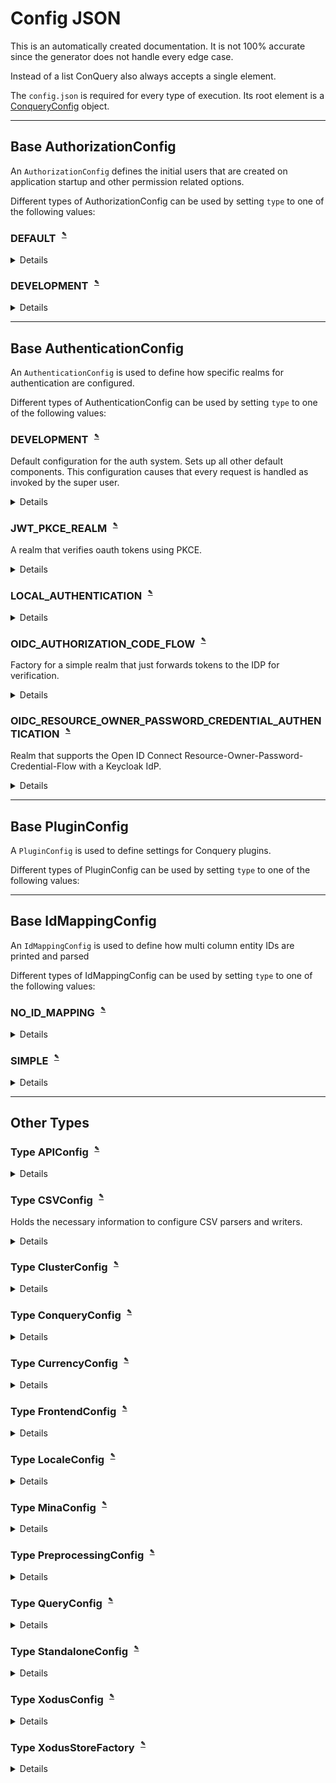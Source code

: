 
# Config JSON
This is an automatically created documentation. It is not 100% accurate since the generator does not handle every edge case.

Instead of a list ConQuery also always accepts a single element.

The `config.json` is required for every type of execution. Its root element is a [ConqueryConfig](#Type-ConqueryConfig) object.


---

## Base AuthorizationConfig
An `AuthorizationConfig` defines the initial users that are created on application startup and other permission related options.

Different types of AuthorizationConfig can be used by setting `type` to one of the following values:


### DEFAULT<sup><sub><sup> [✎](https://github.com/bakdata/conquery/edit/develop/backend/src/main/java/com/bakdata/conquery/models/auth/DefaultAuthorizationConfig.java#L12)</sup></sub></sup>


<details><summary>Details</summary><p>

Java Type: `com.bakdata.conquery.models.auth.DefaultAuthorizationConfig`

No fields can be set for this type.

</p></details>

### DEVELOPMENT<sup><sub><sup> [✎](https://github.com/bakdata/conquery/edit/develop/backend/src/main/java/com/bakdata/conquery/models/auth/develop/DevelopmentAuthorizationConfig.java#L18)</sup></sub></sup>


<details><summary>Details</summary><p>

Java Type: `com.bakdata.conquery.models.auth.develop.DevelopmentAuthorizationConfig`

No fields can be set for this type.

</p></details>



---

## Base AuthenticationConfig
An `AuthenticationConfig` is used to define how specific realms for authentication are configured.

Different types of AuthenticationConfig can be used by setting `type` to one of the following values:


### DEVELOPMENT<sup><sub><sup> [✎](https://github.com/bakdata/conquery/edit/develop/backend/src/main/java/com/bakdata/conquery/models/auth/develop/DevAuthConfig.java#L12-L15)</sup></sub></sup>
Default configuration for the auth system. Sets up all other default components. This configuration causes that every request is handled as invoked by the super user.

<details><summary>Details</summary><p>

Java Type: `com.bakdata.conquery.models.auth.develop.DevAuthConfig`

No fields can be set for this type.

</p></details>

### JWT_PKCE_REALM<sup><sub><sup> [✎](https://github.com/bakdata/conquery/edit/develop/backend/src/main/java/com/bakdata/conquery/models/auth/oidc/JwtPkceVerifyingRealmFactory.java#L20-L22)</sup></sub></sup>
A realm that verifies oauth tokens using PKCE.

<details><summary>Details</summary><p>

Java Type: `com.bakdata.conquery.models.auth.oidc.JwtPkceVerifyingRealmFactory`

Supported Fields:

|  | Field | Type | Default | Example | Description |
| --- | --- | --- | --- | --- | --- |
| [✎](https://github.com/bakdata/conquery/edit/develop/backend/src/main/java/com/bakdata/conquery/models/auth/oidc/JwtPkceVerifyingRealmFactory.java#L28-L31) | jwk | `JWK` | `null` |  | The public key information that is used to validate signed JWT. It can be retrieved from the IDP. | 
</p></details>

### LOCAL_AUTHENTICATION<sup><sub><sup> [✎](https://github.com/bakdata/conquery/edit/develop/backend/src/main/java/com/bakdata/conquery/models/auth/basic/LocalAuthenticationConfig.java#L25)</sup></sub></sup>


<details><summary>Details</summary><p>

Java Type: `com.bakdata.conquery.models.auth.basic.LocalAuthenticationConfig`

Supported Fields:

|  | Field | Type | Default | Example | Description |
| --- | --- | --- | --- | --- | --- |
| [✎](https://github.com/bakdata/conquery/edit/develop/backend/src/main/java/com/bakdata/conquery/models/auth/basic/LocalAuthenticationConfig.java#L46) | directory | `File` | `"./storage"` |  |  | 
| [✎](https://github.com/bakdata/conquery/edit/develop/backend/src/main/java/com/bakdata/conquery/models/auth/basic/LocalAuthenticationConfig.java#L36) | jwtDuration | `@MinDuration(value=1, unit=TimeUnit.MINUTES) Duration` | `"12 hours"` |  |  | 
| [✎](https://github.com/bakdata/conquery/edit/develop/backend/src/main/java/com/bakdata/conquery/models/auth/basic/LocalAuthenticationConfig.java#L30-L32) | passwordStoreConfig | [XodusConfig](#Type-XodusConfig) |  |  | Configuration for the password store. An encryption for the store it self might be set here. | 
| [✎](https://github.com/bakdata/conquery/edit/develop/backend/src/main/java/com/bakdata/conquery/models/auth/basic/LocalAuthenticationConfig.java#L39-L41) | storeName | `String` | `"authenticationStore"` |  | The name of the folder the store lives in. | 
</p></details>

### OIDC_AUTHORIZATION_CODE_FLOW<sup><sub><sup> [✎](https://github.com/bakdata/conquery/edit/develop/backend/src/main/java/com/bakdata/conquery/models/auth/oidc/codeflow/OIDCAuthorizationCodeFlowRealmFactory.java#L12-L14)</sup></sub></sup>
Factory for a simple realm that just forwards tokens to the IDP for verification.

<details><summary>Details</summary><p>

Java Type: `com.bakdata.conquery.models.auth.oidc.codeflow.OIDCAuthorizationCodeFlowRealmFactory`

Supported Fields:

|  | Field | Type | Default | Example | Description |
| --- | --- | --- | --- | --- | --- |
| [✎](https://github.com/bakdata/conquery/edit/develop/backend/src/main/java/com/bakdata/conquery/models/auth/oidc/codeflow/OIDCAuthorizationCodeFlowRealmFactory.java#L19) | client | `IntrospectionDelegatingRealmFactory` | `null` |  |  | 
</p></details>

### OIDC_RESOURCE_OWNER_PASSWORD_CREDENTIAL_AUTHENTICATION<sup><sub><sup> [✎](https://github.com/bakdata/conquery/edit/develop/backend/src/main/java/com/bakdata/conquery/models/auth/oidc/passwordflow/OIDCResourceOwnerPasswordCredentialRealmFactory.java#L15-L17)</sup></sub></sup>
Realm that supports the Open ID Connect Resource-Owner-Password-Credential-Flow with a Keycloak IdP.

<details><summary>Details</summary><p>

Java Type: `com.bakdata.conquery.models.auth.oidc.passwordflow.OIDCResourceOwnerPasswordCredentialRealmFactory`

Supported Fields:

|  | Field | Type | Default | Example | Description |
| --- | --- | --- | --- | --- | --- |
| [✎](https://github.com/bakdata/conquery/edit/develop/backend/src/main/java/com/bakdata/conquery/models/auth/oidc/passwordflow/OIDCResourceOwnerPasswordCredentialRealmFactory.java#L22) | client | `IntrospectionDelegatingRealmFactory` | `null` |  |  | 
</p></details>



---

## Base PluginConfig
A `PluginConfig` is used to define settings for Conquery plugins.

Different types of PluginConfig can be used by setting `type` to one of the following values:




---

## Base IdMappingConfig
An `IdMappingConfig` is used to define how multi column entity IDs are printed and parsed

Different types of IdMappingConfig can be used by setting `type` to one of the following values:


### NO_ID_MAPPING<sup><sub><sup> [✎](https://github.com/bakdata/conquery/edit/develop/backend/src/main/java/com/bakdata/conquery/models/identifiable/mapping/NoIdMapping.java#L10)</sup></sub></sup>


<details><summary>Details</summary><p>

Java Type: `com.bakdata.conquery.models.identifiable.mapping.NoIdMapping`

No fields can be set for this type.

</p></details>

### SIMPLE<sup><sub><sup> [✎](https://github.com/bakdata/conquery/edit/develop/backend/src/main/java/com/bakdata/conquery/models/identifiable/mapping/SimpleIdMapping.java#L8)</sup></sub></sup>


<details><summary>Details</summary><p>

Java Type: `com.bakdata.conquery.models.identifiable.mapping.SimpleIdMapping`

No fields can be set for this type.

</p></details>



---

## Other Types

### Type APIConfig<sup><sub><sup> [✎](https://github.com/bakdata/conquery/edit/develop/backend/src/main/java/com/bakdata/conquery/models/config/APIConfig.java#L6)</sup></sub></sup>


<details><summary>Details</summary><p>

Java Type: `com.bakdata.conquery.models.config.APIConfig`

Supported Fields:

|  | Field | Type | Default | Example | Description |
| --- | --- | --- | --- | --- | --- |
| [✎](https://github.com/bakdata/conquery/edit/develop/backend/src/main/java/com/bakdata/conquery/models/config/APIConfig.java#L9) | allowCORSRequests | `boolean` | `false` |  |  | 
| [✎](https://github.com/bakdata/conquery/edit/develop/backend/src/main/java/com/bakdata/conquery/models/config/APIConfig.java#L10) | caching | `boolean` | `true` |  |  | 
</p></details>

### Type CSVConfig<sup><sub><sup> [✎](https://github.com/bakdata/conquery/edit/develop/backend/src/main/java/com/bakdata/conquery/models/config/CSVConfig.java#L19-L21)</sup></sub></sup>
Holds the necessary information to configure CSV parsers and writers.

<details><summary>Details</summary><p>

Java Type: `com.bakdata.conquery.models.config.CSVConfig`

Supported Fields:

|  | Field | Type | Default | Example | Description |
| --- | --- | --- | --- | --- | --- |
| [✎](https://github.com/bakdata/conquery/edit/develop/backend/src/main/java/com/bakdata/conquery/models/config/CSVConfig.java#L25) | comment | `char` | `"\u0000"` |  |  | 
| [✎](https://github.com/bakdata/conquery/edit/develop/backend/src/main/java/com/bakdata/conquery/models/config/CSVConfig.java#L26) | delimeter | `char` | `","` |  |  | 
| [✎](https://github.com/bakdata/conquery/edit/develop/backend/src/main/java/com/bakdata/conquery/models/config/CSVConfig.java#L30) | encoding | `@NotNull Charset` | `"UTF-8"` |  |  | 
| [✎](https://github.com/bakdata/conquery/edit/develop/backend/src/main/java/com/bakdata/conquery/models/config/CSVConfig.java#L24) | escape | `char` | `"\\"` |  |  | 
| [✎](https://github.com/bakdata/conquery/edit/develop/backend/src/main/java/com/bakdata/conquery/models/config/CSVConfig.java#L27) | lineSeparator | `String` | `"\n"` |  |  | 
| [✎](https://github.com/bakdata/conquery/edit/develop/backend/src/main/java/com/bakdata/conquery/models/config/CSVConfig.java#L34) | maxColumns | `int` | `1000000` |  |  | 
| [✎](https://github.com/bakdata/conquery/edit/develop/backend/src/main/java/com/bakdata/conquery/models/config/CSVConfig.java#L33) | parseHeaders | `boolean` | `true` |  |  | 
| [✎](https://github.com/bakdata/conquery/edit/develop/backend/src/main/java/com/bakdata/conquery/models/config/CSVConfig.java#L29) | quote | `char` | `"\""` |  |  | 
| [✎](https://github.com/bakdata/conquery/edit/develop/backend/src/main/java/com/bakdata/conquery/models/config/CSVConfig.java#L32) | skipHeader | `boolean` | `false` |  |  | 
</p></details>

### Type ClusterConfig<sup><sub><sup> [✎](https://github.com/bakdata/conquery/edit/develop/backend/src/main/java/com/bakdata/conquery/models/config/ClusterConfig.java#L14)</sup></sub></sup>


<details><summary>Details</summary><p>

Java Type: `com.bakdata.conquery.models.config.ClusterConfig`

Supported Fields:

|  | Field | Type | Default | Example | Description |
| --- | --- | --- | --- | --- | --- |
| [✎](https://github.com/bakdata/conquery/edit/develop/backend/src/main/java/com/bakdata/conquery/models/config/ClusterConfig.java#L25-L29) | backpressure | `@javax.validation.constraints.Min(0) int` | `3000` |  | Amount of backpressure before jobs can volunteer to block to send messages to their shards. Mostly {@link com.bakdata.conquery.models.jobs.ImportJob} is interested in this. Note that an average import should create more than #Entities / {@linkplain #entityBucketSize} jobs (via {@link com.bakdata.conquery.models.jobs.CalculateCBlocksJob}) in short succession, which will cause it to sleep. This field helps alleviate memory pressure on the Shards by slowing down the Manager, should it be sending too fast. | 
| [✎](https://github.com/bakdata/conquery/edit/develop/backend/src/main/java/com/bakdata/conquery/models/config/ClusterConfig.java#L22) | entityBucketSize | `@javax.validation.constraints.Min(1) int` | `1000` |  |  | 
| [✎](https://github.com/bakdata/conquery/edit/develop/backend/src/main/java/com/bakdata/conquery/models/config/ClusterConfig.java#L18) | managerURL | `@Valid @NotNull InetAddress` | `"localhost"` |  |  | 
| [✎](https://github.com/bakdata/conquery/edit/develop/backend/src/main/java/com/bakdata/conquery/models/config/ClusterConfig.java#L20) | mina | [MinaConfig](#Type-MinaConfig) |  |  |  | 
| [✎](https://github.com/bakdata/conquery/edit/develop/backend/src/main/java/com/bakdata/conquery/models/config/ClusterConfig.java#L16) | port | `@io.dropwizard.validation.PortRange int` | `16170` |  |  | 
</p></details>

### Type ConqueryConfig<sup><sub><sup> [✎](https://github.com/bakdata/conquery/edit/develop/backend/src/main/java/com/bakdata/conquery/models/config/ConqueryConfig.java#L33)</sup></sub></sup>


<details><summary>Details</summary><p>

Java Type: `com.bakdata.conquery.models.config.ConqueryConfig`

Supported Fields:

|  | Field | Type | Default | Example | Description |
| --- | --- | --- | --- | --- | --- |
| [✎](https://github.com/bakdata/conquery/edit/develop/backend/src/main/java/com/bakdata/conquery/models/config/ConqueryConfig.java#L70) | api | [APIConfig](#Type-APIConfig) |  |  |  | 
| [✎](https://github.com/bakdata/conquery/edit/develop/backend/src/main/java/com/bakdata/conquery/models/config/ConqueryConfig.java#L46) | arrow | `@Valid @NotNull ArrowConfig` |  |  |  | 
| [✎](https://github.com/bakdata/conquery/edit/develop/backend/src/main/java/com/bakdata/conquery/models/config/ConqueryConfig.java#L82) | authentication | list of [AuthenticationConfig](#Base-AuthenticationConfig) |  |  |  | 
| [✎](https://github.com/bakdata/conquery/edit/develop/backend/src/main/java/com/bakdata/conquery/models/config/ConqueryConfig.java#L86) | authorization | [@Valid @NotNull AuthorizationConfig](#Base-AuthorizationConfig) |  |  |  | 
| [✎](https://github.com/bakdata/conquery/edit/develop/backend/src/main/java/com/bakdata/conquery/models/config/ConqueryConfig.java#L37) | cluster | [ClusterConfig](#Type-ClusterConfig) |  |  |  | 
| [✎](https://github.com/bakdata/conquery/edit/develop/backend/src/main/java/com/bakdata/conquery/models/config/ConqueryConfig.java#L43) | csv | [CSVConfig](#Type-CSVConfig) |  |  |  | 
| [✎](https://github.com/bakdata/conquery/edit/develop/backend/src/main/java/com/bakdata/conquery/models/config/ConqueryConfig.java#L95-L97) | debugMode | `boolean` or `null` | `null` |  | null means here that we try to deduce from an attached agent | 
| [✎](https://github.com/bakdata/conquery/edit/develop/backend/src/main/java/com/bakdata/conquery/models/config/ConqueryConfig.java#L89) | excel | `@Valid @NotNull ExcelConfig` |  |  |  | 
| [✎](https://github.com/bakdata/conquery/edit/develop/backend/src/main/java/com/bakdata/conquery/models/config/ConqueryConfig.java#L100) | failOnError | `boolean` | `false` |  |  | 
| [✎](https://github.com/bakdata/conquery/edit/develop/backend/src/main/java/com/bakdata/conquery/models/config/ConqueryConfig.java#L73) | frontend | [FrontendConfig](#Type-FrontendConfig) |  |  |  | 
| [✎](https://github.com/bakdata/conquery/edit/develop/backend/src/main/java/com/bakdata/conquery/models/config/ConqueryConfig.java#L79) | idMapping | [@NotNull @Valid IdMappingConfig](#Base-IdMappingConfig) |  |  |  | 
| [✎](https://github.com/bakdata/conquery/edit/develop/backend/src/main/java/com/bakdata/conquery/models/config/ConqueryConfig.java#L59) | locale | [LocaleConfig](#Type-LocaleConfig) |  |  |  | 
| [✎](https://github.com/bakdata/conquery/edit/develop/backend/src/main/java/com/bakdata/conquery/models/config/ConqueryConfig.java#L77) | metricsConfig | `ConqueryMetricsConfig` |  |  |  | 
| [✎](https://github.com/bakdata/conquery/edit/develop/backend/src/main/java/com/bakdata/conquery/models/config/ConqueryConfig.java#L93) | plugins | list of `PluginConfig` | `[]` |  |  | 
| [✎](https://github.com/bakdata/conquery/edit/develop/backend/src/main/java/com/bakdata/conquery/models/config/ConqueryConfig.java#L40) | preprocessor | [PreprocessingConfig](#Type-PreprocessingConfig) |  |  |  | 
| [✎](https://github.com/bakdata/conquery/edit/develop/backend/src/main/java/com/bakdata/conquery/models/config/ConqueryConfig.java#L67) | queries | [QueryConfig](#Type-QueryConfig) |  |  |  | 
| [✎](https://github.com/bakdata/conquery/edit/develop/backend/src/main/java/com/bakdata/conquery/models/config/ConqueryConfig.java#L49-L51) | resultProviders | list of `ResultRendererProvider` |  |  | The order of this lists determines the ordner of the generated result urls in a query status. | 
| [✎](https://github.com/bakdata/conquery/edit/develop/backend/src/main/java/com/bakdata/conquery/models/config/ConqueryConfig.java#L61) | standalone | [StandaloneConfig](#Type-StandaloneConfig) |  |  |  | 
| [✎](https://github.com/bakdata/conquery/edit/develop/backend/src/main/java/com/bakdata/conquery/models/config/ConqueryConfig.java#L64) | storage | `@Valid @NotNull StoreFactory` |  |  |  | 
</p></details>

### Type CurrencyConfig<sup><sub><sup> [✎](https://github.com/bakdata/conquery/edit/develop/backend/src/main/java/com/bakdata/conquery/models/config/FrontendConfig.java#L20)</sup></sub></sup>


<details><summary>Details</summary><p>

Java Type: `com.bakdata.conquery.models.config.FrontendConfig$CurrencyConfig`

Supported Fields:

|  | Field | Type | Default | Example | Description |
| --- | --- | --- | --- | --- | --- |
| [✎](https://github.com/bakdata/conquery/edit/develop/backend/src/main/java/com/bakdata/conquery/models/config/FrontendConfig.java#L26) | decimalScale | `int` | `2` |  |  | 
| [✎](https://github.com/bakdata/conquery/edit/develop/backend/src/main/java/com/bakdata/conquery/models/config/FrontendConfig.java#L25) | decimalSeparator | `String` | `","` |  |  | 
| [✎](https://github.com/bakdata/conquery/edit/develop/backend/src/main/java/com/bakdata/conquery/models/config/FrontendConfig.java#L23) | prefix | `String` | `"€"` |  |  | 
| [✎](https://github.com/bakdata/conquery/edit/develop/backend/src/main/java/com/bakdata/conquery/models/config/FrontendConfig.java#L24) | thousandSeparator | `String` | `"."` |  |  | 
</p></details>

### Type FrontendConfig<sup><sub><sup> [✎](https://github.com/bakdata/conquery/edit/develop/backend/src/main/java/com/bakdata/conquery/models/config/FrontendConfig.java#L13)</sup></sub></sup>


<details><summary>Details</summary><p>

Java Type: `com.bakdata.conquery.models.config.FrontendConfig`

Supported Fields:

|  | Field | Type | Default | Example | Description |
| --- | --- | --- | --- | --- | --- |
| [✎](https://github.com/bakdata/conquery/edit/develop/backend/src/main/java/com/bakdata/conquery/models/config/FrontendConfig.java#L17) | currency | [CurrencyConfig](#Type-CurrencyConfig) |  |  |  | 
| [✎](https://github.com/bakdata/conquery/edit/develop/backend/src/main/java/com/bakdata/conquery/models/config/FrontendConfig.java#L16) | version | `String` | `"0.0.0-SNAPSHOT"` |  |  | 
</p></details>

### Type LocaleConfig<sup><sub><sup> [✎](https://github.com/bakdata/conquery/edit/develop/backend/src/main/java/com/bakdata/conquery/models/config/LocaleConfig.java#L11)</sup></sub></sup>


<details><summary>Details</summary><p>

Java Type: `com.bakdata.conquery.models.config.LocaleConfig`

Supported Fields:

|  | Field | Type | Default | Example | Description |
| --- | --- | --- | --- | --- | --- |
| [✎](https://github.com/bakdata/conquery/edit/develop/backend/src/main/java/com/bakdata/conquery/models/config/LocaleConfig.java#L13) | frontend | `@NotNull Locale` | `""` |  |  | 
</p></details>

### Type MinaConfig<sup><sub><sup> [✎](https://github.com/bakdata/conquery/edit/develop/backend/src/main/java/com/bakdata/conquery/models/config/MinaConfig.java#L13)</sup></sub></sup>


<details><summary>Details</summary><p>

Java Type: `com.bakdata.conquery.models.config.MinaConfig`

Supported Fields:

|  | Field | Type | Default | Example | Description |
| --- | --- | --- | --- | --- | --- |
| [✎](https://github.com/bakdata/conquery/edit/develop/backend/src/main/java/com/bakdata/conquery/models/config/MinaConfig.java#L31-L34) | bothIdleTime | `int` | `0` |  | The delay before we notify a session that it has been idle on read and write. Default to infinite | 
| [✎](https://github.com/bakdata/conquery/edit/develop/backend/src/main/java/com/bakdata/conquery/models/config/MinaConfig.java#L22-L22) | maxReadBufferSize | `int` | `524288000` |  | The maximum size of the buffer used to read incoming data | 
| [✎](https://github.com/bakdata/conquery/edit/develop/backend/src/main/java/com/bakdata/conquery/models/config/MinaConfig.java#L16-L16) | minReadBufferSize | `int` | `64` |  | The minimum size of the buffer used to read incoming data | 
| [✎](https://github.com/bakdata/conquery/edit/develop/backend/src/main/java/com/bakdata/conquery/models/config/MinaConfig.java#L19-L19) | readBufferSize | `int` | `8192` |  | The default size of the buffer used to read incoming data | 
| [✎](https://github.com/bakdata/conquery/edit/develop/backend/src/main/java/com/bakdata/conquery/models/config/MinaConfig.java#L25-L25) | readerIdleTime | `int` | `0` |  | The delay before we notify a session that it has been idle on read. Default to infinite | 
| [✎](https://github.com/bakdata/conquery/edit/develop/backend/src/main/java/com/bakdata/conquery/models/config/MinaConfig.java#L43) | throughputCalculationInterval | `int` | `3` |  |  | 
| [✎](https://github.com/bakdata/conquery/edit/develop/backend/src/main/java/com/bakdata/conquery/models/config/MinaConfig.java#L40-L40) | useReadOperation | `boolean` | `false` |  | A flag set to true when weallow the application to do a session.read(). Default to false | 
| [✎](https://github.com/bakdata/conquery/edit/develop/backend/src/main/java/com/bakdata/conquery/models/config/MinaConfig.java#L37-L37) | writeTimeout | `int` | `0` |  | The delay to wait for a write operation to complete before bailing out | 
| [✎](https://github.com/bakdata/conquery/edit/develop/backend/src/main/java/com/bakdata/conquery/models/config/MinaConfig.java#L28-L28) | writerIdleTime | `int` | `0` |  | The delay before we notify a session that it has been idle on write. Default to infinite | 
</p></details>

### Type PreprocessingConfig<sup><sub><sup> [✎](https://github.com/bakdata/conquery/edit/develop/backend/src/main/java/com/bakdata/conquery/models/config/PreprocessingConfig.java#L10)</sup></sub></sup>


<details><summary>Details</summary><p>

Java Type: `com.bakdata.conquery.models.config.PreprocessingConfig`

Supported Fields:

|  | Field | Type | Default | Example | Description |
| --- | --- | --- | --- | --- | --- |
| [✎](https://github.com/bakdata/conquery/edit/develop/backend/src/main/java/com/bakdata/conquery/models/config/PreprocessingConfig.java#L17) | faultyLineThreshold | `@javax.validation.constraints.Min(0) @javax.validation.constraints.Max(1) double` | `0.01` |  |  | 
| [✎](https://github.com/bakdata/conquery/edit/develop/backend/src/main/java/com/bakdata/conquery/models/config/PreprocessingConfig.java#L14) | maximumPrintedErrors | `@javax.validation.constraints.Min(0) int` | `10` |  |  | 
| [✎](https://github.com/bakdata/conquery/edit/develop/backend/src/main/java/com/bakdata/conquery/models/config/PreprocessingConfig.java#L12) | nThreads | `@javax.validation.constraints.Min(1) int` | ␀ |  |  | 
| [✎](https://github.com/bakdata/conquery/edit/develop/backend/src/main/java/com/bakdata/conquery/models/config/PreprocessingConfig.java#L20) | parsers | `ParserConfig` |  |  |  | 
</p></details>

### Type QueryConfig<sup><sub><sup> [✎](https://github.com/bakdata/conquery/edit/develop/backend/src/main/java/com/bakdata/conquery/models/config/QueryConfig.java#L8)</sup></sub></sup>


<details><summary>Details</summary><p>

Java Type: `com.bakdata.conquery.models.config.QueryConfig`

Supported Fields:

|  | Field | Type | Default | Example | Description |
| --- | --- | --- | --- | --- | --- |
| [✎](https://github.com/bakdata/conquery/edit/develop/backend/src/main/java/com/bakdata/conquery/models/config/QueryConfig.java#L11) | executionPool | `ThreadPoolDefinition` |  |  |  | 
| [✎](https://github.com/bakdata/conquery/edit/develop/backend/src/main/java/com/bakdata/conquery/models/config/QueryConfig.java#L13) | oldQueriesTime | `Duration` | `"30 days"` |  |  | 
</p></details>

### Type StandaloneConfig<sup><sub><sup> [✎](https://github.com/bakdata/conquery/edit/develop/backend/src/main/java/com/bakdata/conquery/models/config/StandaloneConfig.java#L6)</sup></sub></sup>


<details><summary>Details</summary><p>

Java Type: `com.bakdata.conquery.models.config.StandaloneConfig`

Supported Fields:

|  | Field | Type | Default | Example | Description |
| --- | --- | --- | --- | --- | --- |
| [✎](https://github.com/bakdata/conquery/edit/develop/backend/src/main/java/com/bakdata/conquery/models/config/StandaloneConfig.java#L8) | numberOfShardNodes | `int` | `2` |  |  | 
</p></details>

### Type XodusConfig<sup><sub><sup> [✎](https://github.com/bakdata/conquery/edit/develop/backend/src/main/java/com/bakdata/conquery/models/config/XodusConfig.java#L16)</sup></sub></sup>


<details><summary>Details</summary><p>

Java Type: `com.bakdata.conquery.models.config.XodusConfig`

Supported Fields:

|  | Field | Type | Default | Example | Description |
| --- | --- | --- | --- | --- | --- |
| [✎](https://github.com/bakdata/conquery/edit/develop/backend/src/main/java/com/bakdata/conquery/models/config/XodusConfig.java#L22) | cipherBasicIV | `long` or `null` | `null` |  |  | 
| [✎](https://github.com/bakdata/conquery/edit/develop/backend/src/main/java/com/bakdata/conquery/models/config/XodusConfig.java#L20) | cipherId | `String` | `null` |  |  | 
| [✎](https://github.com/bakdata/conquery/edit/develop/backend/src/main/java/com/bakdata/conquery/models/config/XodusConfig.java#L21) | cipherKey | `String` | `null` |  |  | 
| [✎](https://github.com/bakdata/conquery/edit/develop/backend/src/main/java/com/bakdata/conquery/models/config/XodusConfig.java#L41) | envCloseForcedly | `boolean` or `null` | `null` |  |  | 
| [✎](https://github.com/bakdata/conquery/edit/develop/backend/src/main/java/com/bakdata/conquery/models/config/XodusConfig.java#L50) | envGatherStatistics | `boolean` or `null` | `null` |  |  | 
| [✎](https://github.com/bakdata/conquery/edit/develop/backend/src/main/java/com/bakdata/conquery/models/config/XodusConfig.java#L38) | envIsReadonly | `boolean` or `null` | `null` |  |  | 
| [✎](https://github.com/bakdata/conquery/edit/develop/backend/src/main/java/com/bakdata/conquery/models/config/XodusConfig.java#L46) | envMaxParallelReadonlyTxns | `int` or `null` | `null` |  |  | 
| [✎](https://github.com/bakdata/conquery/edit/develop/backend/src/main/java/com/bakdata/conquery/models/config/XodusConfig.java#L45) | envMaxParallelTxns | `int` or `null` | `null` |  |  | 
| [✎](https://github.com/bakdata/conquery/edit/develop/backend/src/main/java/com/bakdata/conquery/models/config/XodusConfig.java#L49) | envMonitorTxnsCheckFreq | `int` or `null` | `null` |  |  | 
| [✎](https://github.com/bakdata/conquery/edit/develop/backend/src/main/java/com/bakdata/conquery/models/config/XodusConfig.java#L47) | envMonitorTxnsTimeout | `@NotNull @Valid Duration` | `"10 minutes"` |  |  | 
| [✎](https://github.com/bakdata/conquery/edit/develop/backend/src/main/java/com/bakdata/conquery/models/config/XodusConfig.java#L39) | envReadonlyEmptyStores | `boolean` or `null` | `null` |  |  | 
| [✎](https://github.com/bakdata/conquery/edit/develop/backend/src/main/java/com/bakdata/conquery/models/config/XodusConfig.java#L40) | envStoreGetCacheSize | `int` or `null` | `null` |  |  | 
| [✎](https://github.com/bakdata/conquery/edit/develop/backend/src/main/java/com/bakdata/conquery/models/config/XodusConfig.java#L44) | envTxnDowngradeAfterFlush | `boolean` or `null` | `null` |  |  | 
| [✎](https://github.com/bakdata/conquery/edit/develop/backend/src/main/java/com/bakdata/conquery/models/config/XodusConfig.java#L43) | envTxnReplayMaxCount | `int` or `null` | `null` |  |  | 
| [✎](https://github.com/bakdata/conquery/edit/develop/backend/src/main/java/com/bakdata/conquery/models/config/XodusConfig.java#L42) | envTxnReplayTimeout | `long` or `null` | `null` |  |  | 
| [✎](https://github.com/bakdata/conquery/edit/develop/backend/src/main/java/com/bakdata/conquery/models/config/XodusConfig.java#L37) | fullFileReadonly | `boolean` or `null` | `null` |  |  | 
| [✎](https://github.com/bakdata/conquery/edit/develop/backend/src/main/java/com/bakdata/conquery/models/config/XodusConfig.java#L52) | gcEnabled | `boolean` or `null` | `null` |  |  | 
| [✎](https://github.com/bakdata/conquery/edit/develop/backend/src/main/java/com/bakdata/conquery/models/config/XodusConfig.java#L56) | gcFileMinAge | `int` or `null` | `null` |  |  | 
| [✎](https://github.com/bakdata/conquery/edit/develop/backend/src/main/java/com/bakdata/conquery/models/config/XodusConfig.java#L64) | gcFilesDeletionDelay | `int` or `null` | `null` |  |  | 
| [✎](https://github.com/bakdata/conquery/edit/develop/backend/src/main/java/com/bakdata/conquery/models/config/XodusConfig.java#L57) | gcFilesInterval | `int` or `null` | `null` |  |  | 
| [✎](https://github.com/bakdata/conquery/edit/develop/backend/src/main/java/com/bakdata/conquery/models/config/XodusConfig.java#L54) | gcMinUtilization | `int` or `null` | `null` |  |  | 
| [✎](https://github.com/bakdata/conquery/edit/develop/backend/src/main/java/com/bakdata/conquery/models/config/XodusConfig.java#L55) | gcRenameFiles | `boolean` or `null` | `null` |  |  | 
| [✎](https://github.com/bakdata/conquery/edit/develop/backend/src/main/java/com/bakdata/conquery/models/config/XodusConfig.java#L58) | gcRunPeriod | `int` or `null` | `null` |  |  | 
| [✎](https://github.com/bakdata/conquery/edit/develop/backend/src/main/java/com/bakdata/conquery/models/config/XodusConfig.java#L53) | gcStartIn | `int` or `null` | `null` |  |  | 
| [✎](https://github.com/bakdata/conquery/edit/develop/backend/src/main/java/com/bakdata/conquery/models/config/XodusConfig.java#L62) | gcTransactionAcquireTimeout | `int` or `null` | `null` |  |  | 
| [✎](https://github.com/bakdata/conquery/edit/develop/backend/src/main/java/com/bakdata/conquery/models/config/XodusConfig.java#L63) | gcTransactionTimeout | `int` or `null` | `null` |  |  | 
| [✎](https://github.com/bakdata/conquery/edit/develop/backend/src/main/java/com/bakdata/conquery/models/config/XodusConfig.java#L61) | gcUseExclusiveTransaction | `boolean` or `null` | `null` |  |  | 
| [✎](https://github.com/bakdata/conquery/edit/develop/backend/src/main/java/com/bakdata/conquery/models/config/XodusConfig.java#L60) | gcUtilizationFromFile | `String` | `null` |  |  | 
| [✎](https://github.com/bakdata/conquery/edit/develop/backend/src/main/java/com/bakdata/conquery/models/config/XodusConfig.java#L59) | gcUtilizationFromScratch | `boolean` or `null` | `null` |  |  | 
| [✎](https://github.com/bakdata/conquery/edit/develop/backend/src/main/java/com/bakdata/conquery/models/config/XodusConfig.java#L31) | logCacheFreePhysicalMemoryThreshold | `long` or `null` | `null` |  |  | 
| [✎](https://github.com/bakdata/conquery/edit/develop/backend/src/main/java/com/bakdata/conquery/models/config/XodusConfig.java#L33) | logCacheNonBlocking | `boolean` or `null` | `null` |  |  | 
| [✎](https://github.com/bakdata/conquery/edit/develop/backend/src/main/java/com/bakdata/conquery/models/config/XodusConfig.java#L29) | logCacheOpenFilesCount | `int` or `null` | `null` |  |  | 
| [✎](https://github.com/bakdata/conquery/edit/develop/backend/src/main/java/com/bakdata/conquery/models/config/XodusConfig.java#L28) | logCachePageSize | `Size` | `null` |  |  | 
| [✎](https://github.com/bakdata/conquery/edit/develop/backend/src/main/java/com/bakdata/conquery/models/config/XodusConfig.java#L32) | logCacheShared | `boolean` or `null` | `null` |  |  | 
| [✎](https://github.com/bakdata/conquery/edit/develop/backend/src/main/java/com/bakdata/conquery/models/config/XodusConfig.java#L30) | logCacheUseNio | `boolean` or `null` | `null` |  |  | 
| [✎](https://github.com/bakdata/conquery/edit/develop/backend/src/main/java/com/bakdata/conquery/models/config/XodusConfig.java#L34) | logCleanDirectoryExpected | `boolean` or `null` | `null` |  |  | 
| [✎](https://github.com/bakdata/conquery/edit/develop/backend/src/main/java/com/bakdata/conquery/models/config/XodusConfig.java#L35) | logClearInvalid | `boolean` or `null` | `null` |  |  | 
| [✎](https://github.com/bakdata/conquery/edit/develop/backend/src/main/java/com/bakdata/conquery/models/config/XodusConfig.java#L23) | logDurableWrite | `boolean` or `null` | `null` |  |  | 
| [✎](https://github.com/bakdata/conquery/edit/develop/backend/src/main/java/com/bakdata/conquery/models/config/XodusConfig.java#L24) | logFileSize | `@MaxSize(value=1, unit=SizeUnit.GIGABYTES) Size` | `"400 megabytes"` |  |  | 
| [✎](https://github.com/bakdata/conquery/edit/develop/backend/src/main/java/com/bakdata/conquery/models/config/XodusConfig.java#L26) | logLockId | `String` | `null` |  |  | 
| [✎](https://github.com/bakdata/conquery/edit/develop/backend/src/main/java/com/bakdata/conquery/models/config/XodusConfig.java#L27) | logLockTimeout | `Duration` | `"1 second"` |  |  | 
| [✎](https://github.com/bakdata/conquery/edit/develop/backend/src/main/java/com/bakdata/conquery/models/config/XodusConfig.java#L36) | logSyncPeriod | `long` or `null` | `null` |  |  | 
| [✎](https://github.com/bakdata/conquery/edit/develop/backend/src/main/java/com/bakdata/conquery/models/config/XodusConfig.java#L65) | managementEnabled | `boolean` or `null` | `null` |  |  | 
| [✎](https://github.com/bakdata/conquery/edit/develop/backend/src/main/java/com/bakdata/conquery/models/config/XodusConfig.java#L66) | managementOperationsRestricted | `boolean` or `null` | `null` |  |  | 
| [✎](https://github.com/bakdata/conquery/edit/develop/backend/src/main/java/com/bakdata/conquery/models/config/XodusConfig.java#L18) | memoryUsage | `Size` | `null` |  |  | 
| [✎](https://github.com/bakdata/conquery/edit/develop/backend/src/main/java/com/bakdata/conquery/models/config/XodusConfig.java#L19) | memoryUsagePercentage | `int` or `null` | `null` |  |  | 
| [✎](https://github.com/bakdata/conquery/edit/develop/backend/src/main/java/com/bakdata/conquery/models/config/XodusConfig.java#L51) | treeMaxPageSize | `int` or `null` | `null` |  |  | 
</p></details>

### Type XodusStoreFactory<sup><sub><sup> [✎](https://github.com/bakdata/conquery/edit/develop/backend/src/main/java/com/bakdata/conquery/models/config/XodusStoreFactory.java#L80)</sup></sub></sup>


<details><summary>Details</summary><p>

Java Type: `com.bakdata.conquery.models.config.XodusStoreFactory`

Supported Fields:

|  | Field | Type | Default | Example | Description |
| --- | --- | --- | --- | --- | --- |
| [✎](https://github.com/bakdata/conquery/edit/develop/backend/src/main/java/com/bakdata/conquery/models/config/XodusStoreFactory.java#L87) | directory | `Path` | `"file:///P:/git/conquery/storage"` |  |  | 
| [✎](https://github.com/bakdata/conquery/edit/develop/backend/src/main/java/com/bakdata/conquery/models/config/XodusStoreFactory.java#L98) | nThreads | `@javax.validation.constraints.Min(1) int` | ␀ |  |  | 
| [✎](https://github.com/bakdata/conquery/edit/develop/backend/src/main/java/com/bakdata/conquery/models/config/XodusStoreFactory.java#L101-L103) | removeUnreadableFromStore | `boolean` | `false` |  | Flag for the {@link SerializingStore} whether to delete values from the underlying store, that cannot be mapped to an object anymore. | 
| [✎](https://github.com/bakdata/conquery/edit/develop/backend/src/main/java/com/bakdata/conquery/models/config/XodusStoreFactory.java#L106-L108) | unreadableDataDumpDirectory | `Optional<File>` | `null` |  | When set, all values that could not be deserialized from the persistent store, are dump into individual files. | 
| [✎](https://github.com/bakdata/conquery/edit/develop/backend/src/main/java/com/bakdata/conquery/models/config/XodusStoreFactory.java#L94) | useWeakDictionaryCaching | `boolean` | `true` |  |  | 
| [✎](https://github.com/bakdata/conquery/edit/develop/backend/src/main/java/com/bakdata/conquery/models/config/XodusStoreFactory.java#L89) | validateOnWrite | `boolean` | `false` |  |  | 
| [✎](https://github.com/bakdata/conquery/edit/develop/backend/src/main/java/com/bakdata/conquery/models/config/XodusStoreFactory.java#L95) | weakCacheDuration | `@NotNull Duration` | `"48 hours"` |  |  | 
| [✎](https://github.com/bakdata/conquery/edit/develop/backend/src/main/java/com/bakdata/conquery/models/config/XodusStoreFactory.java#L90) | xodus | [XodusConfig](#Type-XodusConfig) |  |  |  | 
</p></details>
